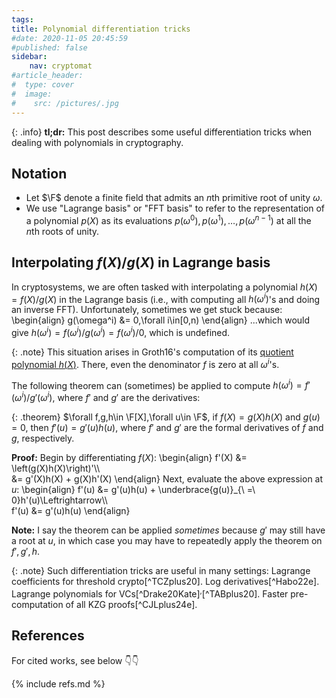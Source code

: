```yaml
---
tags:
title: Polynomial differentiation tricks
#date: 2020-11-05 20:45:59
#published: false
sidebar:
    nav: cryptomat
#article_header:
#  type: cover
#  image:
#    src: /pictures/.jpg
---
```


{: .info}
**tl;dr:** This post describes some useful differentiation tricks when dealing with polynomials in cryptography.

<!--more-->

<!-- Here you can define LaTeX macros -->
<div style="display: none;">$
$</div> <!-- $ -->

## Notation

 - Let $\F$ denote a finite field that admits an $n$th primitive root of unity $\omega$.
 - We use "Lagrange basis" or "FFT basis" to refer to the representation of a polynomial $p(X)$ as its evaluations $p(\omega^0),p(\omega^1),\ldots,p(\omega^{n-1})$ at all the $n$th roots of unity.

## Interpolating $f(X)/g(X)$ in Lagrange basis

In cryptosystems, we are often tasked with interpolating a polynomial $h(X) = f(X)/g(X)$ in the Lagrange basis (i.e., with computing all $h(\omega^i)$'s and doing an inverse FFT).
Unfortunately, sometimes we get stuck because: 
\begin{align}
g(\omega^i) &= 0,\forall i\in[0,n)
\end{align}
...which would give $h(\omega^i) = f(\omega^i) / g(\omega^i) = f(\omega^i)/0$, which is undefined.

{: .note}
This situation arises in Groth16's computation of its [quotient polynomial $h(X)$](/2025/01/25/Groth16.html#computing-hx). There, even the denominator $f$ is zero at all $\omega^i$'s.

The following theorem can (sometimes) be applied to compute $h(\omega^i) = f'(\omega^i)/g'(\omega^i)$, where $f'$ and $g'$ are the derivatives:

{: .theorem}
$\forall f,g,h\in \F[X],\forall u\in \F$, if $f(X) = g(X)h(X)$ and $g(u) = 0$, then $f'(u) = g'(u) h(u)$, where $f'$ and $g'$ are the formal derivatives of $f$ and $g$, respectively.

**Proof:**
Begin by differentiating $f(X)$:
\begin{align}
f'(X) 
    &= \left(g(X)h(X)\right)'\\\\\
    &= g'(X)h(X) + g(X)h'(X)
\end{align}
Next, evaluate the above expression at $u$:
\begin{align}
f'(u) &= g'(u)h(u) + \underbrace{g(u)}_{\ =\ 0}h'(u)\Leftrightarrow\\\\\
f'(u) &= g'(u)h(u)
\end{align}

**Note:** I say the theorem can be applied _sometimes_ because $g'$ may still have a root at $u$, in which case you may have to repeatedly apply the theorem on $f',g',h$.

{: .note}
Such differentiation tricks are useful in many settings:
Lagrange coefficients for threshold crypto[^TCZplus20].
Log derivatives[^Habo22e].
Lagrange polynomials for VCs[^Drake20Kate]$^,$[^TABplus20].
Faster pre-computation of all KZG proofs[^CJLplus24e].

## References

For cited works, see below 👇👇

{% include refs.md %}
